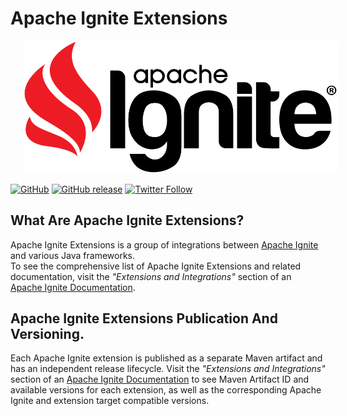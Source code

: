 # Apache Ignite Extensions

<a href="https://ignite.apache.org/"><img src="https://github.com/apache/ignite-website/blob/master/assets/images/apache_ignite_logo.svg" hspace="20"/></a>

[![GitHub](https://img.shields.io/github/license/apache/ignite?color=blue)](https://www.apache.org/licenses/LICENSE-2.0.html)
[![GitHub release](https://img.shields.io/badge/release-download-brightgreen.svg)](https://ignite.apache.org/download.cgi#extensions)
[![Twitter Follow](https://img.shields.io/twitter/follow/ApacheIgnite?style=social)](https://twitter.com/ApacheIgnite)

## What Are Apache Ignite Extensions?

Apache Ignite Extensions is a group of integrations between [Apache Ignite](https://ignite.apache.org) and various Java frameworks.  
To see the comprehensive list of Apache Ignite Extensions and related documentation, visit the *"Extensions and Integrations"* section of an  [Apache Ignite Documentation](https://ignite.apache.org/docs/latest/). 

## Apache Ignite Extensions Publication And Versioning.

Each Apache Ignite extension is published as a separate Maven artifact and has an independent release lifecycle. Visit the *"Extensions and Integrations"* section of an  [Apache Ignite Documentation](https://ignite.apache.org/docs/latest/) to see Maven Artifact ID and available versions for each extension, as well as the corresponding Apache Ignite and extension target compatible versions.


